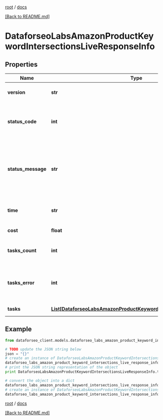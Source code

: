 [root](./../ "root") / [docs](./ "docs")

[[Back to README.md]](./../README.md "[Back to README.md]")

# DataforseoLabsAmazonProductKeywordIntersectionsLiveResponseInfo

## Properties

Name | Type | Description | Notes
------------ | ------------- | ------------- | -------------
**version** | **str** | the current version of the API | [optional]
**status_code** | **int** | general status code you can find the full list of the response codes here | [optional]
**status_message** | **str** | general informational message you can find the full list of general informational messages here | [optional]
**time** | **str** | total execution time, seconds | [optional]
**cost** | **float** | total tasks cost, USD | [optional]
**tasks_count** | **int** | the number of tasks in the tasks array | [optional]
**tasks_error** | **int** | the number of tasks in the tasks array returned with an error | [optional]
**tasks** | [**List[DataforseoLabsAmazonProductKeywordIntersectionsLiveTaskInfo]**](DataforseoLabsAmazonProductKeywordIntersectionsLiveTaskInfo.md) | array of tasks | [optional]

## Example

```python
from dataforseo_client.models.dataforseo_labs_amazon_product_keyword_intersections_live_response_info import DataforseoLabsAmazonProductKeywordIntersectionsLiveResponseInfo

# TODO update the JSON string below
json = "{}"
# create an instance of DataforseoLabsAmazonProductKeywordIntersectionsLiveResponseInfo from a JSON string
dataforseo_labs_amazon_product_keyword_intersections_live_response_info_instance = DataforseoLabsAmazonProductKeywordIntersectionsLiveResponseInfo.from_json(json)
# print the JSON string representation of the object
print DataforseoLabsAmazonProductKeywordIntersectionsLiveResponseInfo.to_json()

# convert the object into a dict
dataforseo_labs_amazon_product_keyword_intersections_live_response_info_dict = dataforseo_labs_amazon_product_keyword_intersections_live_response_info_instance.to_dict()
# create an instance of DataforseoLabsAmazonProductKeywordIntersectionsLiveResponseInfo from a dict
dataforseo_labs_amazon_product_keyword_intersections_live_response_info_form_dict = dataforseo_labs_amazon_product_keyword_intersections_live_response_info.from_dict(dataforseo_labs_amazon_product_keyword_intersections_live_response_info_dict)
```

  

[root](./../ "root") / [docs](./ "docs")

[[Back to README.md]](./../README.md "[Back to README.md]")